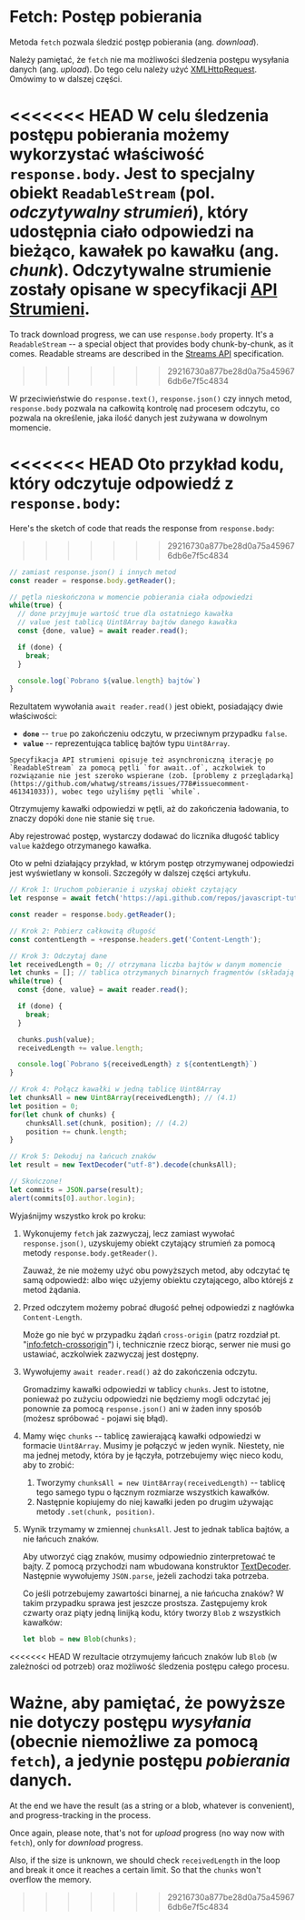 
# Fetch: Postęp pobierania

Metoda `fetch` pozwala śledzić postęp pobierania (ang. *download*).

Należy pamiętać, że `fetch` nie ma możliwości śledzenia postępu wysyłania danych (ang. *upload*). Do tego celu należy użyć [XMLHttpRequest](info:xmlhttprequest). Omówimy to w dalszej części.

<<<<<<< HEAD
W celu śledzenia postępu pobierania możemy wykorzystać właściwość `response.body`. Jest to specjalny obiekt `ReadableStream` (pol. *odczytywalny strumień*), który udostępnia ciało odpowiedzi na bieżąco, kawałek po kawałku (ang. *chunk*). Odczytywalne strumienie zostały opisane w specyfikacji [API Strumieni](https://streams.spec.whatwg.org/#rs-class).
=======
To track download progress, we can use `response.body` property. It's a `ReadableStream` -- a special object that provides body chunk-by-chunk, as it comes. Readable streams are described in the [Streams API](https://streams.spec.whatwg.org/#rs-class) specification.
>>>>>>> 29216730a877be28d0a75a459676db6e7f5c4834

W przeciwieństwie do `response.text()`, `response.json()` czy innych metod, `response.body` pozwala na całkowitą kontrolę nad procesem odczytu, co pozwala na określenie, jaka ilość danych jest zużywana w dowolnym momencie.

<<<<<<< HEAD
Oto przykład kodu, który odczytuje odpowiedź z `response.body`:
=======
Here's the sketch of code that reads the response from `response.body`:
>>>>>>> 29216730a877be28d0a75a459676db6e7f5c4834

```js
// zamiast response.json() i innych metod
const reader = response.body.getReader();

// pętla nieskończona w momencie pobierania ciała odpowiedzi
while(true) {
  // done przyjmuje wartość true dla ostatniego kawałka
  // value jest tablicą Uint8Array bajtów danego kawałka  
  const {done, value} = await reader.read();

  if (done) {
    break;
  }

  console.log(`Pobrano ${value.length} bajtów`)
}
```

Rezultatem wywołania `await reader.read()` jest obiekt, posiadający dwie właściwości:
- **`done`** -- `true` po zakończeniu odczytu, w przeciwnym przypadku `false`.
- **`value`** -- reprezentująca tablicę bajtów typu `Uint8Array`.

```smart
Specyfikacja API strumieni opisuje też asynchroniczną iterację po `ReadableStream` za pomocą pętli `for await..of`, aczkolwiek to rozwiązanie nie jest szeroko wspierane (zob. [problemy z przeglądarką](https://github.com/whatwg/streams/issues/778#issuecomment-461341033)), wobec tego użyliśmy pętli `while`.
```

Otrzymujemy kawałki odpowiedzi w pętli, aż do zakończenia ładowania, to znaczy dopóki `done` nie stanie się `true`.

Aby rejestrować postęp, wystarczy dodawać do licznika długość tablicy `value` każdego otrzymanego kawałka.

Oto w pełni działający przykład, w którym postęp otrzymywanej odpowiedzi jest wyświetlany w konsoli. Szczegóły w dalszej części artykułu.

```js run async
// Krok 1: Uruchom pobieranie i uzyskaj obiekt czytający
let response = await fetch('https://api.github.com/repos/javascript-tutorial/en.javascript.info/commits?per_page=100');

const reader = response.body.getReader();

// Krok 2: Pobierz całkowitą długość
const contentLength = +response.headers.get('Content-Length');

// Krok 3: Odczytaj dane
let receivedLength = 0; // otrzymana liczba bajtów w danym momencie
let chunks = []; // tablica otrzymanych binarnych fragmentów (składają się na ciało)
while(true) {
  const {done, value} = await reader.read();

  if (done) {
    break;
  }

  chunks.push(value);
  receivedLength += value.length;

  console.log(`Pobrano ${receivedLength} z ${contentLength}`)
}

// Krok 4: Połącz kawałki w jedną tablicę Uint8Array
let chunksAll = new Uint8Array(receivedLength); // (4.1)
let position = 0;
for(let chunk of chunks) {
	chunksAll.set(chunk, position); // (4.2)
	position += chunk.length;
}

// Krok 5: Dekoduj na łańcuch znaków
let result = new TextDecoder("utf-8").decode(chunksAll);

// Skończone!
let commits = JSON.parse(result);
alert(commits[0].author.login);
```

Wyjaśnijmy wszystko krok po kroku:

1. Wykonujemy `fetch` jak zazwyczaj, lecz zamiast wywołać `response.json()`, uzyskujemy obiekt czytający strumień za pomocą metody `response.body.getReader()`.

    Zauważ, że nie możemy użyć obu powyższych metod, aby odczytać tę samą odpowiedź: albo więc użyjemy obiektu czytającego, albo którejś z metod żądania.
2. Przed odczytem możemy pobrać długość pełnej odpowiedzi z nagłówka `Content-Length`.

    Może go nie być w przypadku żądań `cross-origin` (patrz rozdział pt. "<info:fetch-crossorigin>") i, technicznie rzecz biorąc, serwer nie musi go ustawiać, aczkolwiek zazwyczaj jest dostępny.
3. Wywołujemy `await reader.read()` aż do zakończenia odczytu.

    Gromadzimy kawałki odpowiedzi w tablicy `chunks`. Jest to istotne, ponieważ po zużyciu odpowiedzi nie będziemy mogli odczytać jej ponownie za pomocą `response.json()` ani w żaden inny sposób (możesz spróbować - pojawi się błąd).
4. Mamy więc `chunks` -- tablicę zawierającą kawałki odpowiedzi w formacie `Uint8Array`. Musimy je połączyć w jeden wynik. Niestety, nie ma jednej metody, która by je łączyła, potrzebujemy więc nieco kodu, aby to zrobić:
    1. Tworzymy `chunksAll = new Uint8Array(receivedLength)` -- tablicę tego samego typu o łącznym rozmiarze wszystkich kawałków.
    2. Następnie kopiujemy do niej kawałki jeden po drugim używając metody `.set(chunk, position)`.
5. Wynik trzymamy w zmiennej `chunksAll`. Jest to jednak tablica bajtów, a nie łańcuch znaków.

    Aby utworzyć ciąg znaków, musimy odpowiednio zinterpretować te bajty. Z pomocą przychodzi nam wbudowana konstruktor [TextDecoder](info:text-decoder). Następnie wywołujemy `JSON.parse`, jeżeli zachodzi taka potrzeba.

    Co jeśli potrzebujemy zawartości binarnej, a nie łańcucha znaków? W takim przypadku sprawa jest jeszcze prostsza. Zastępujemy krok czwarty oraz piąty jedną linijką kodu, który tworzy `Blob` z wszystkich kawałków:
    ```js
    let blob = new Blob(chunks);
    ```

<<<<<<< HEAD
W rezultacie otrzymujemy łańcuch znaków lub `Blob` (w zależności od potrzeb) oraz możliwość śledzenia postępu całego procesu.

Ważne, aby pamiętać, że powyższe nie dotyczy postępu *wysyłania*  (obecnie niemożliwe za pomocą `fetch`), a jedynie postępu *pobierania* danych.
=======
At the end we have the result (as a string or a blob, whatever is convenient), and progress-tracking in the process.

Once again, please note, that's not for *upload* progress (no way now with `fetch`), only for *download* progress.

Also, if the size is unknown, we should check `receivedLength` in the loop and break it once it reaches a certain limit. So that the `chunks` won't overflow the memory. 
>>>>>>> 29216730a877be28d0a75a459676db6e7f5c4834
